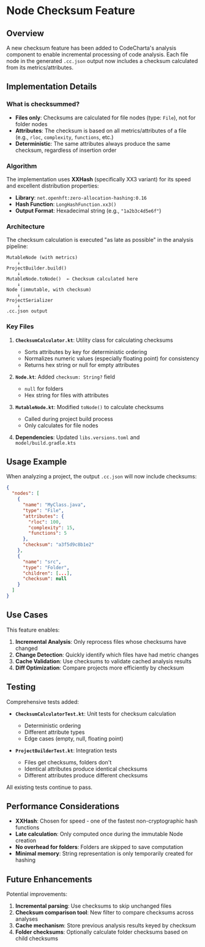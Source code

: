 # Node Checksum Feature

## Overview

A new checksum feature has been added to CodeCharta's analysis component to enable incremental processing of code analysis. Each file node in the generated `.cc.json` output now includes a checksum calculated from its metrics/attributes.

## Implementation Details

### What is checksummed?

- **Files only**: Checksums are calculated for file nodes (type: `File`), not for folder nodes
- **Attributes**: The checksum is based on all metrics/attributes of a file (e.g., `rloc`, `complexity`, `functions`, etc.)
- **Deterministic**: The same attributes always produce the same checksum, regardless of insertion order

### Algorithm

The implementation uses **XXHash** (specifically XX3 variant) for its speed and excellent distribution properties:
- **Library**: `net.openhft:zero-allocation-hashing:0.16`
- **Hash Function**: `LongHashFunction.xx3()`
- **Output Format**: Hexadecimal string (e.g., `"1a2b3c4d5e6f"`)

### Architecture

The checksum calculation is executed "as late as possible" in the analysis pipeline:

```
MutableNode (with metrics) 
    ↓
ProjectBuilder.build()
    ↓
MutableNode.toNode()  ← Checksum calculated here
    ↓
Node (immutable, with checksum)
    ↓
ProjectSerializer
    ↓
.cc.json output
```

### Key Files

1. **`ChecksumCalculator.kt`**: Utility class for calculating checksums
   - Sorts attributes by key for deterministic ordering
   - Normalizes numeric values (especially floating point) for consistency
   - Returns hex string or null for empty attributes

2. **`Node.kt`**: Added `checksum: String?` field
   - `null` for folders
   - Hex string for files with attributes

3. **`MutableNode.kt`**: Modified `toNode()` to calculate checksums
   - Called during project build process
   - Only calculates for file nodes

4. **Dependencies**: Updated `libs.versions.toml` and `model/build.gradle.kts`

## Usage Example

When analyzing a project, the output `.cc.json` will now include checksums:

```json
{
  "nodes": [
    {
      "name": "MyClass.java",
      "type": "File",
      "attributes": {
        "rloc": 100,
        "complexity": 15,
        "functions": 5
      },
      "checksum": "a3f5d9c8b1e2"
    },
    {
      "name": "src",
      "type": "Folder",
      "children": [...],
      "checksum": null
    }
  ]
}
```

## Use Cases

This feature enables:

1. **Incremental Analysis**: Only reprocess files whose checksums have changed
2. **Change Detection**: Quickly identify which files have had metric changes
3. **Cache Validation**: Use checksums to validate cached analysis results
4. **Diff Optimization**: Compare projects more efficiently by checksum

## Testing

Comprehensive tests added:

- **`ChecksumCalculatorTest.kt`**: Unit tests for checksum calculation
  - Deterministic ordering
  - Different attribute types
  - Edge cases (empty, null, floating point)

- **`ProjectBuilderTest.kt`**: Integration tests
  - Files get checksums, folders don't
  - Identical attributes produce identical checksums
  - Different attributes produce different checksums

All existing tests continue to pass.

## Performance Considerations

- **XXHash**: Chosen for speed - one of the fastest non-cryptographic hash functions
- **Late calculation**: Only computed once during the immutable Node creation
- **No overhead for folders**: Folders are skipped to save computation
- **Minimal memory**: String representation is only temporarily created for hashing

## Future Enhancements

Potential improvements:

1. **Incremental parsing**: Use checksums to skip unchanged files
2. **Checksum comparison tool**: New filter to compare checksums across analyses
3. **Cache mechanism**: Store previous analysis results keyed by checksum
4. **Folder checksums**: Optionally calculate folder checksums based on child checksums
